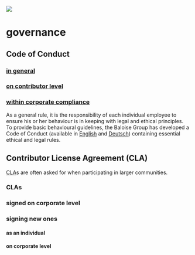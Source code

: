![](https://upload.wikimedia.org/wikipedia/commons/thumb/1/1f/Icon_DINA_Schwerpunkte_Parldigi_03_Open_Government_Data_Farbig.svg/200px-Icon_DINA_Schwerpunkte_Parldigi_03_Open_Government_Data_Farbig.svg.png)

# governance

## Code of Conduct

### [in general](https://opensource.guide/code-of-conduct/)

### [on contributor level](https://github.com/baloise/open-source/blob/master/CODE_OF_CONDUCT.md#our-pledge)

### [within corporate compliance](https://www.baloise.com/en/home/about-us/corporate-governance.html)

As a general rule, it is the responsibility of each individual employee to ensure his or her behaviour is in keeping with legal and ethical principles. To provide basic behavioural guidelines, the Baloise Group has developed a Code of Conduct (available in [English](https://www.baloise.com/dam/jcr:61f34c11-bcb8-4e44-b648-b80ede1d101f/code-of-conduct-baloise-english.pdf) and [Deutsch](https://www.baloise.com/dam/jcr:aad6ef59-b2f2-4c44-901d-b2247b07fb8e/code-of-conduct-baloise-deutsch.pdf)) containing essential ethical and legal rules.

## Contributor License Agreement (CLA)

[CLA](https://en.wikipedia.org/wiki/Contributor_License_Agreement)s are often asked for when participating in larger communities.

### CLAs

### signed on corporate level

### signing new ones
#### as an individual
#### on corporate level
